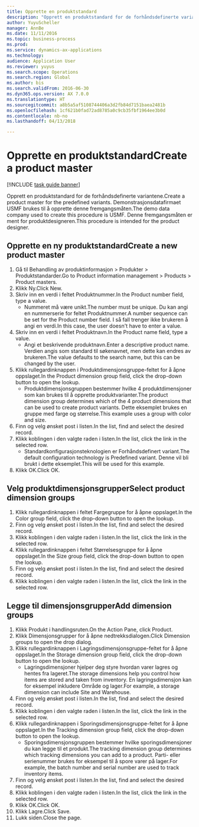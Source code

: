 ```yaml
--- 
title: Opprette en produktstandard
description: "Opprett en produktstandard for de forhåndsdefinerte variantene."
author: YuyuScheller
manager: AnnBe
ms.date: 11/11/2016
ms.topic: business-process
ms.prod: 
ms.service: dynamics-ax-applications
ms.technology: 
audience: Application User
ms.reviewer: yuyus
ms.search.scope: Operations
ms.search.region: Global
ms.author: bis
ms.search.validFrom: 2016-06-30
ms.dyn365.ops.version: AX 7.0.0
ms.translationtype: HT
ms.sourcegitcommit: a8b5a5af5108744406a3d2fb84d7151baea2481b
ms.openlocfilehash: 1cf621b0fad72ad8785a0c9cb35fbf1964ee3b0d
ms.contentlocale: nb-no
ms.lasthandoff: 04/13/2018

---
```

# <a name="create-a-product-master"></a><span data-ttu-id="32c29-103">Opprette en produktstandard</span><span class="sxs-lookup"><span data-stu-id="32c29-103">Create a product master</span></span>

[!INCLUDE [task guide banner](../../includes/task-guide-banner.md)]

<span data-ttu-id="32c29-104">Opprett en produktstandard for de forhåndsdefinerte variantene.</span><span class="sxs-lookup"><span data-stu-id="32c29-104">Create a product master for the predefined variants.</span></span> <span data-ttu-id="32c29-105">Demonstrasjonsdatafirmaet USMF brukes til å opprette denne fremgangsmåten.</span><span class="sxs-lookup"><span data-stu-id="32c29-105">The demo data company used to create this procedure is USMF.</span></span> <span data-ttu-id="32c29-106">Denne fremgangsmåten er ment for produktdesigneren.</span><span class="sxs-lookup"><span data-stu-id="32c29-106">This procedure is intended for the product designer.</span></span>


## <a name="create-a-new-product-master"></a><span data-ttu-id="32c29-107">Opprette en ny produktstandard</span><span class="sxs-lookup"><span data-stu-id="32c29-107">Create a new product master</span></span>
1. <span data-ttu-id="32c29-108">Gå til Behandling av produktinformasjon > Produkter > Produktstandarder.</span><span class="sxs-lookup"><span data-stu-id="32c29-108">Go to Product information management > Products > Product masters.</span></span>
2. <span data-ttu-id="32c29-109">Klikk Ny.</span><span class="sxs-lookup"><span data-stu-id="32c29-109">Click New.</span></span>
3. <span data-ttu-id="32c29-110">Skriv inn en verdi i feltet Produktnummer.</span><span class="sxs-lookup"><span data-stu-id="32c29-110">In the Product number field, type a value.</span></span>
    * <span data-ttu-id="32c29-111">Nummeret må være unikt.</span><span class="sxs-lookup"><span data-stu-id="32c29-111">The number must be unique.</span></span> <span data-ttu-id="32c29-112">Du kan angi en nummerserie for feltet Produktnummer.</span><span class="sxs-lookup"><span data-stu-id="32c29-112">A number sequence can be set for the Product number field.</span></span> <span data-ttu-id="32c29-113">I så fall trenger ikke brukeren å angi en verdi.</span><span class="sxs-lookup"><span data-stu-id="32c29-113">In this case, the user doesn't have to enter a value.</span></span>  
4. <span data-ttu-id="32c29-114">Skriv inn en verdi i feltet Produktnavn.</span><span class="sxs-lookup"><span data-stu-id="32c29-114">In the Product name field, type a value.</span></span>
    * <span data-ttu-id="32c29-115">Angi et beskrivende produktnavn.</span><span class="sxs-lookup"><span data-stu-id="32c29-115">Enter a descriptive product name.</span></span> <span data-ttu-id="32c29-116">Verdien angis som standard til søkenavnet, men dette kan endres av brukeren.</span><span class="sxs-lookup"><span data-stu-id="32c29-116">The value defaults to the search name, but this can be changed by the user.</span></span>  
5. <span data-ttu-id="32c29-117">Klikk rullegardinknappen i Produktdimensjonsgruppe-feltet for å åpne oppslaget.</span><span class="sxs-lookup"><span data-stu-id="32c29-117">In the Product dimension group field, click the drop-down button to open the lookup.</span></span>
    * <span data-ttu-id="32c29-118">Produktdimensjonsgruppen bestemmer hvilke 4 produktdimensjoner som kan brukes til å opprette produktvarianter.</span><span class="sxs-lookup"><span data-stu-id="32c29-118">The product dimension group determines which of the 4 product dimensions that can be used to create product variants.</span></span> <span data-ttu-id="32c29-119">Dette eksemplet brukes en gruppe med farge og størrelse.</span><span class="sxs-lookup"><span data-stu-id="32c29-119">This example uses a group with color and size.</span></span>  
6. <span data-ttu-id="32c29-120">Finn og velg ønsket post i listen.</span><span class="sxs-lookup"><span data-stu-id="32c29-120">In the list, find and select the desired record.</span></span>
7. <span data-ttu-id="32c29-121">Klikk koblingen i den valgte raden i listen.</span><span class="sxs-lookup"><span data-stu-id="32c29-121">In the list, click the link in the selected row.</span></span>
    * <span data-ttu-id="32c29-122">Standardkonfigurasjonsteknologien er Forhåndsdefinert variant.</span><span class="sxs-lookup"><span data-stu-id="32c29-122">The default configuration technology is Predefined variant.</span></span> <span data-ttu-id="32c29-123">Denne vil bli brukt i dette eksemplet.</span><span class="sxs-lookup"><span data-stu-id="32c29-123">This will be used for this example.</span></span>  
8. <span data-ttu-id="32c29-124">Klikk OK.</span><span class="sxs-lookup"><span data-stu-id="32c29-124">Click OK.</span></span>

## <a name="select-product-dimension-groups"></a><span data-ttu-id="32c29-125">Velg produktdimensjonsgrupper</span><span class="sxs-lookup"><span data-stu-id="32c29-125">Select product dimension groups</span></span>
1. <span data-ttu-id="32c29-126">Klikk rullegardinknappen i feltet Fargegruppe for å åpne oppslaget.</span><span class="sxs-lookup"><span data-stu-id="32c29-126">In the Color group field, click the drop-down button to open the lookup.</span></span>
2. <span data-ttu-id="32c29-127">Finn og velg ønsket post i listen.</span><span class="sxs-lookup"><span data-stu-id="32c29-127">In the list, find and select the desired record.</span></span>
3. <span data-ttu-id="32c29-128">Klikk koblingen i den valgte raden i listen.</span><span class="sxs-lookup"><span data-stu-id="32c29-128">In the list, click the link in the selected row.</span></span>
4. <span data-ttu-id="32c29-129">Klikk rullegardinknappen i feltet Størrelsesgruppe for å åpne oppslaget.</span><span class="sxs-lookup"><span data-stu-id="32c29-129">In the Size group field, click the drop-down button to open the lookup.</span></span>
5. <span data-ttu-id="32c29-130">Finn og velg ønsket post i listen.</span><span class="sxs-lookup"><span data-stu-id="32c29-130">In the list, find and select the desired record.</span></span>
6. <span data-ttu-id="32c29-131">Klikk koblingen i den valgte raden i listen.</span><span class="sxs-lookup"><span data-stu-id="32c29-131">In the list, click the link in the selected row.</span></span>

## <a name="add-dimension-groups"></a><span data-ttu-id="32c29-132">Legge til dimensjonsgrupper</span><span class="sxs-lookup"><span data-stu-id="32c29-132">Add dimension groups</span></span>
1. <span data-ttu-id="32c29-133">Klikk Produkt i handlingsruten.</span><span class="sxs-lookup"><span data-stu-id="32c29-133">On the Action Pane, click Product.</span></span>
2. <span data-ttu-id="32c29-134">Klikk Dimensjonsgrupper for å åpne nedtrekksdialogen.</span><span class="sxs-lookup"><span data-stu-id="32c29-134">Click Dimension groups to open the drop dialog.</span></span>
3. <span data-ttu-id="32c29-135">Klikk rullegardinknappen i Lagringsdimensjonsgruppe-feltet for å åpne oppslaget.</span><span class="sxs-lookup"><span data-stu-id="32c29-135">In the Storage dimension group field, click the drop-down button to open the lookup.</span></span>
    * <span data-ttu-id="32c29-136">Lagringsdimensjoner hjelper deg styre hvordan varer lagres og hentes fra lageret.</span><span class="sxs-lookup"><span data-stu-id="32c29-136">The storage dimensions help you control how items are stored and taken from inventory.</span></span> <span data-ttu-id="32c29-137">En lagringsdimensjon kan for eksempel inkludere Område og lager.</span><span class="sxs-lookup"><span data-stu-id="32c29-137">For example, a storage dimension can include Site and Warehouse.</span></span>  
4. <span data-ttu-id="32c29-138">Finn og velg ønsket post i listen.</span><span class="sxs-lookup"><span data-stu-id="32c29-138">In the list, find and select the desired record.</span></span>
5. <span data-ttu-id="32c29-139">Klikk koblingen i den valgte raden i listen.</span><span class="sxs-lookup"><span data-stu-id="32c29-139">In the list, click the link in the selected row.</span></span>
6. <span data-ttu-id="32c29-140">Klikk rullegardinknappen i Sporingsdimensjonsgruppe-feltet for å åpne oppslaget.</span><span class="sxs-lookup"><span data-stu-id="32c29-140">In the Tracking dimension group field, click the drop-down button to open the lookup.</span></span>
    * <span data-ttu-id="32c29-141">Sporingsdimensjonsgruppen bestemmer hvilke sporingsdimensjoner du kan legge til et produkt.</span><span class="sxs-lookup"><span data-stu-id="32c29-141">The tracking dimension group determines which tracking dimensions you can add to a product.</span></span> <span data-ttu-id="32c29-142">Parti- eller serienummer brukes for eksempel til å spore varer på lager.</span><span class="sxs-lookup"><span data-stu-id="32c29-142">For example, the batch number and serial number are used to track inventory items.</span></span>  
7. <span data-ttu-id="32c29-143">Finn og velg ønsket post i listen.</span><span class="sxs-lookup"><span data-stu-id="32c29-143">In the list, find and select the desired record.</span></span>
8. <span data-ttu-id="32c29-144">Klikk koblingen i den valgte raden i listen.</span><span class="sxs-lookup"><span data-stu-id="32c29-144">In the list, click the link in the selected row.</span></span>
9. <span data-ttu-id="32c29-145">Klikk OK.</span><span class="sxs-lookup"><span data-stu-id="32c29-145">Click OK.</span></span>
10. <span data-ttu-id="32c29-146">Klikk Lagre.</span><span class="sxs-lookup"><span data-stu-id="32c29-146">Click Save.</span></span>
11. <span data-ttu-id="32c29-147">Lukk siden.</span><span class="sxs-lookup"><span data-stu-id="32c29-147">Close the page.</span></span>


